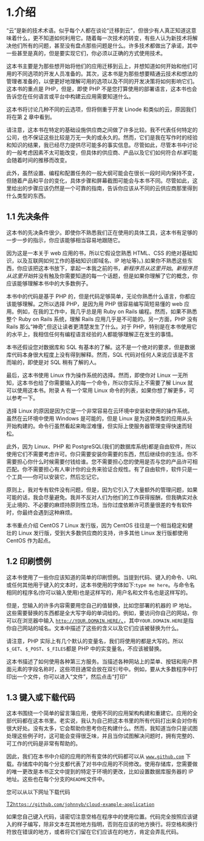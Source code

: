 # 1.介绍

“云”是新的技术术语。似乎每个人都在谈论“迁移到云”，但很少有人真正知道这意味着什么，更不知道如何利用它。随着每一次技术的转变，有些人认为新技术将解决他们所有的问题，甚至没有盘点那些问题是什么。许多技术都做出了承诺，其中一些甚至是真的，但是要实现它们，你必须以正确的方式使用技术。

这本书主要是为那些想开始将他们的应用迁移到云上，并想知道如何开始和他们可用的不同选项的开发人员准备的。其次，这本书是为那些想要精通云技术和想法的管理者准备的，以便更好地理解可用的选项以及不同的开发决策将如何影响它们。这本书的重点是 PHP，但是，即使 PHP 不是您打算使用的部署语言，这本书也会告诉您在任何语言或平台中构建云应用需要知道什么。

这本书将讨论几种不同的云选项，但将侧重于开发 Linode 和类似的云，原因我们将在第 [2](02.html) 章中看到。

请注意，这本书在特定的基础设施供应商之间做了许多比较。我不代表任何特定的公司，也不保证这些比较是万无一失的或永久的。然而，它们是我在写作时的经验和知识的结果，我已经尽力提供尽可能多的事实信息。尽管如此，尽管本书中讨论的一般考虑因素不太可能改变，但具体的供应商、产品以及它们如何符合*标准*可能会随着时间的推移而改变。

此外，虽然设置、编程和配置任务的一般大纲可能会在很长一段时间内保持不变，但随着产品和平台的变化，具体步骤和屏幕截图可能会与本书不同。尽管如此，这里给出的步骤应该仍然是一个可靠的指南，告诉你应该从不同的云供应商那里得到什么类型的东西。

## 1.1 先决条件

这本书的先决条件很少。即使你不熟悉我们正在使用的具体工具，这本书有足够的一步一步的指示，你应该能够相当容易地跟随它。

因为这是一本关于 web 应用的书，所以它假设您熟悉 HTML、CSS 的绝对基础知识，以及互联网如何工作的基础知识(即域名、IP 地址等)。).如果你不熟悉这些东西，你应该把这本书放下，拿起一本我之前的书，*新程序员从这里开始*。*新程序员从这里开始*并没有触及你需要知道的每一个话题，但是如果你理解了它的概念，你应该能够理解本书中的大多数例子。

本书中的代码是基于 PHP 的，但是代码足够简单，无论你熟悉什么语言，你都应该能够理解。之所以选择 PHP，是因为用 PHP 很容易编写简短易懂的 web 应用。例如，在我的工作中，我几乎总是用 Ruby on Rails 编程。然而，如果不熟悉整个 Ruby on Rails 系统，理解 Rails 应用几乎是不可能的。另一方面，PHP 没有 Rails 那么“神奇”,但这让读者更清楚发生了什么。对于 PHP，特别是在本书使用它的水平上，我相信任何有编程语言经验的人都能够理解正在发生的事情。

本书还假设您对数据库和 SQL 有基本的了解。这不是一个绝对的要求，但是数据库代码本身很大程度上没有得到解释。然而，SQL 代码对任何人来说应该是不言而喻的，即使是对 SQL 稍有了解的人。

最后，这本书使用 Linux 作为操作系统的选择。然而，即使你对 Linux 一无所知，这本书也给了你需要输入的每一个命令，所以你实际上不需要了解 Linux 就可以使用这本书。附录 A 有一个常用 Linux 命令的列表，如果你想了解更多，可以参考一下。

选择 Linux 的原因是因为它是一个非常容易在云环境中安装和使用的操作系统。虽然在云环境中使用 Windows 是可能的，但是 Linux 是为这种类型的应用从头开始构建的。命令行虽然看起来晦涩难懂，但实际上使服务器管理变得快速而轻松。

此外，因为 Linux、PHP 和 PostgreSQL(我们的数据库系统)都是自由软件，所以使用它们不需要考虑许可。你只需要安装你需要的东西，然后继续你的生活。你不需要担心你什么时候需要付钱给谁。您不需要担心您的使用是否与您的产品许可相匹配。你不需要担心有人审计你的业务来验证合规性。有了自由软件，软件只是一个工具——你可以安装它，然后忘记它。

原则上，我对专有软件没有问题，但是，因为它引入了大量额外的管理问题，如果可能的话，我会尽量避免。我并不反对人们为他们的工作获得报酬，但我确实对永无止境的、不必要的麻烦持原则性立场，当你过度依赖许可质量很差的专有软件时，你最终会遇到这种麻烦。

本书重点介绍 CentOS 7 Linux 发行版，因为 CentOS 往往是一个相当稳定和健壮的 Linux 发行版，受到大多数供应商的支持，许多其他 Linux 发行版都使用 CentOS 作为起点。

## 1.2 印刷惯例

这本书使用了一些你应该知道的简单的印刷惯例。当提到代码、键入的命令、URL 或任何其他用于键入的文本时，这本书使用的字体如下:`type me here`。与命令名相同的程序名(你可以输入使用)也是这样写的，用户名和文件名也是这样写的。

但是，您输入的许多内容需要用您自己的值替换，比如您部署的机器的 IP 地址。这些需要替换的东西都是全大写字母的单词给的。例如，要访问你自己的网站，你可以在浏览器中输入 [`http://YOUR.DOMAIN.HERE/`、](http://your.domain.here/)，其中`YOUR.DOMAIN.HERE`是指你自己网站的域名。文本中描述了这些的含义以及它们应该被替换为什么。

请注意，PHP 实际上有几个默认的变量名，我们将使用的都是大写的。所以`$_GET`、`$_POST`、`$_FILES`都是 PHP 中的实变量名，不应该被替换。

这本书描述了如何使用各种第三方服务。当描述各种网站上的菜单、按钮和用户界面元素的字段名称时，这些项目通常会放在双引号中。例如，要从大多数程序中打印出一个文件，你可以进入“文件”，然后点击“打印”

## 1.3 键入或下载代码

这本书围绕一个简单的留言簿应用，使用不同的应用架构构建和重建它。应用的全部代码都在这本书里。老实说，我认为自己把这本书里的所有代码打出来会对你有很大好处。没有太多，它会帮助你思考你在构建什么。然而，我知道当你只是试图处理这些例子时，这可能会变得很乏味，并且当你试图解决问题时，拥有完整的、可工作的代码是非常有帮助的。

因此，我们在本书中介绍的应用的所有变体的代码都可以从 [`www.github.com`](http://www.github.com) 下载。存储库中的每个分支都代表了对书中应用的不同修改。使用存储库，您需要做的唯一更改是本书正文中提到的特定于环境的更改，比如设置数据库服务器的 IP 地址。这些也在每个分支的`README`文件中。

您可以从以下网址下载代码

[T2`https://github.com/johnnyb/cloud-example-application`](https://github.com/johnnyb/cloud-example-application)

如果您自己键入代码，请密切注意空格在程序中的使用位置。代码完全按照应该键入的样子编写，除非文本在其他地方指明，否则在应该的地方换行。将空格和换行符放在错误的地方，或者将它们留在它们应该在的地方，肯定会弄乱代码。